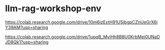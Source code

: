 # llm-rag-workshop-env

https://colab.research.google.com/drive/10m6izExtH91USjbgpCZnUeGrX6jY39AM?usp=sharing

https://colab.research.google.com/drive/1upqB_MviHh8B8U0KrbMei0UNaDJD8Qk1?usp=sharing